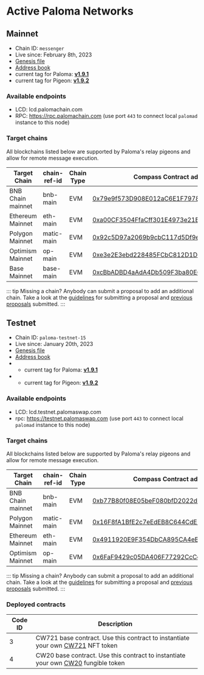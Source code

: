 # Active Paloma Networks

## Mainnet

 - Chain ID: `messenger`
 - Live since: February 8th, 2023
 - [Genesis file](https://raw.githubusercontent.com/palomachain/mainnet/master/messenger/genesis.json) 
 - [Address book](https://raw.githubusercontent.com/palomachain/mainnet/master/messenger/addrbook.json)
 - current tag for Paloma: [**v1.9.1**](https://github.com/palomachain/paloma/releases/tag/v1.9.1)
 - current tag for Pigeon: [**v1.9.2**](https://github.com/palomachain/pigeon/releases/tag/v1.9.2)


### Available endpoints
- LCD: lcd.palomachain.com
- RPC: https://rpc.palomachain.com (use port `443`  to connect local `palomad` instance to this node)

### Target chains 

All blockchains listed below are supported by Paloma's relay pigeons and allow for remote message execution.

|Target Chain|chain-ref-id|Chain Type|Compass Contract address|Status|
|------------|------------|----------|------------------------|------|
| BNB Chain mainnet| bnb-main | EVM | [0x79e9f573D908E012aC6E1F7978cb09e0065E6355](https://bscscan.com/address/0x79e9f573D908E012aC6E1F7978cb09e0065E6355) | Live |
| Ethereum Mainnet | eth-main | EVM | [0xa00CF3504FfaCff301E4973e21B44C052d087157](https://etherscan.io/address/0xa00CF3504FfaCff301E4973e21B44C052d087157) | Live |
| Polygon Mainnet | matic-main| EVM | [0x92c5D97a2069b9cbC117d5Df9eA119fc635a9319](https://polygonscan.com/address/0x92c5D97a2069b9cbC117d5Df9eA119fc635a9319) | Live |
| Optimism Mainnet | op-main  | EVM | [0xe3e2E3ebd228485FCbC812D1DBA0B2F90233E56c](https://optimistic.etherscan.io/address/0xe3e2E3ebd228485FCbC812D1DBA0B2F90233E56c) | Live |
| Base Mainnet | base-main |    EVM | [0xcBbADBD4aAdA4Db509F3ba80E69E37bFB793e333](https://basescan.org/address/0xcBbADBD4aAdA4Db509F3ba80E69E37bFB793e333) | Live |


::: tip 
Missing a chain? Anybody can submit a proposal to add an additional chain. Take a look at the [guidelines](https://forum.palomachain.com/t/how-to-create-a-paloma-improvement-proposal-or-pip/64) for submitting a proposal and [previous proposals](https://forum.palomachain.com/c/governance/6) submitted.
:::



## Testnet
 - Chain ID: `paloma-testnet-15`
 - Live since: January 20th, 2023
 - [Genesis file](https://raw.githubusercontent.com/palomachain/testnet/master/paloma-testnet-15/genesis.json)
 - [Address book](https://raw.githubusercontent.com/palomachain/testnet/master/paloma-testnet-15/addrbook.json)
 -  - current tag for Paloma: [**v1.9.1**](https://github.com/palomachain/paloma/releases/tag/v1.9.1)
 -   - current tag for Pigeon: [**v1.9.2**](https://github.com/palomachain/pigeon/releases/tag/v1.9.2)


### Available endpoints
- LCD: lcd.testnet.palomaswap.com
- rpc: https://testnet.palomaswap.com (use port `443` to connect local `palomad` instance to this node)


### Target chains 

All blockchains listed below are supported by Paloma's relay pigeons and allow for remote message execution.

|Target Chain|chain-ref-id|Chain Type|Compass Contract address|Status|
|------------|------------|----------|------------------------|------|
| BNB Chain mainnet | bnb-main | EVM | [0xb77B80f08E05beF080bfD2022d0Ef277EA815dC6](https://bscscan.com/address/0xb77B80f08E05beF080bfD2022d0Ef277EA815dC6) |Live|
| Polygon Mainnet | matic-main | EVM | [0x16F8fA1BfE2c7eEdEB8C644CdE73b172B8529E11](https://polygonscan.com/address/0x16F8fA1BfE2c7eEdEB8C644CdE73b172B8529E11)|Live|
| Ethereum Mainnet | eth-main | EVM | [0x4911920E9F354DbCA895CA4eE5F8f6E02d560996](https://etherscan.io/address/0x4911920E9F354DbCA895CA4eE5F8f6E02d560996) | Live |
| Optimism Mainnet | op-main  | EVM | [0x6FaF9429c05DA406F77292CcCc0F42D4eF7Cc6a8](https://optimistic.etherscan.io/address/0x6FaF9429c05DA406F77292CcCc0F42D4eF7Cc6a8) | Live |

::: tip 
Missing a chain? Anybody can submit a proposal to add an additional chain. Take a look at the [guidelines](https://forum.palomachain.com/t/how-to-create-a-paloma-improvement-proposal-or-pip/64) for submitting a proposal and [previous proposals](https://forum.palomachain.com/c/governance/6) submitted.
:::

### Deployed contracts 

|Code ID  |Description|
|-------|-----------| 
|  3  | CW721 base contract. Use this contract to instantiate your own [CW721](../../guide/develop/quick-start/paloma-py/cw721.md) NFT token|
|  4  | CW20 base contract. Use this contract to instantiate your own [CW20](../../guide/develop/quick-start/paloma-py/cw20.md) fungible token|
